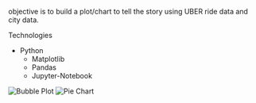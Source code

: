 
objective is to build a plot/chart to tell the story using UBER ride data and city data.

Technologies
- Python 
    - Matplotlib
    - Pandas
    - Jupyter-Notebook

![Bubble Plot](https://github.com/Emaway/Homework/blob/master/5-Matplotlib%20Homework/Pyber_images/Average%20Fare%20by%20City%20Type.png)
![Pie Chart](https://github.com/Emaway/Homework/blob/master/5-Matplotlib%20Homework/Pyber_images/Total_ride_percent.png)

